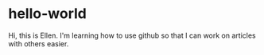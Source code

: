 # hello-world

Hi, this is Ellen. I'm learning how to use github so that I can work on articles with others easier. 
